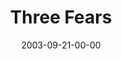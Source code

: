 ---
layout: message
category: message
series: "Fear Factor"
title: "Three Fears"
date: 2003-09-21-00-00
message_id: 205
audio: "http://s3.amazonaws.com/crossroads-media/media/legacy/mp3/FF_03_09-21-03_Three_Fears.mp3"
audio-duration: "36:33"
explicit: "N"
---